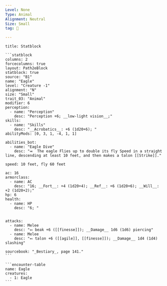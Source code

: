 ```yaml
---
Level: None
Type: Animal
Alignment: Neutral
Size: Small
tag: 👹

---
```


````ad-info
title: Statblock

```statblock
columns: 2
forcecolumns: true
layout: Path2eBlock
statblock: true
source: "B1"
name: "Eagle"
level: "Creature -1"
alignment: "N"
size: "Small"
trait_03: "Animal"
modifier: 6
perception:
  - name: "Perception"
    desc: "Perception +6; __low-light vision__;"
skills:
  - name: "Skills"
    desc: "__Acrobatics__: +6 (1d20+6); "
abilityMods: [0, 3, 1, -4, 1, 1]

abilities_bot:
  - name: "Eagle Dive"
    desc: "⬺  The eagle Flies up to double its fly Speed in a straight line, descending at least 10 feet, and then makes a talon [[Strike]]."

speed: 10 feet, fly 60 feet

ac: 16
armorclass:
  - name: AC
    desc: "16; __Fort__: +4 (1d20+4); __Ref__: +6 (1d20+6); __Will__: +2 (1d20+2);"
hp: 6
health:
  - name: HP
    desc: "6; "


attacks:
  - name: Melee
    desc: "⬻ beak +6 ([[finesse]]); __Damage__ 1d6 (1d6) piercing"
  - name: Melee
    desc: "⬻ talon +6 ([[agile]], [[finesse]]); __Damage__ 1d4 (1d4) slashing"

sourcebook: "_Bestiary_, page 141."
```

```encounter-table
name: Eagle
creatures:
  - 1: Eagle
```

````


